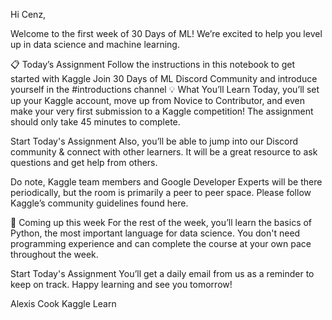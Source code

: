 Hi Cenz,

Welcome to the first week of 30 Days of ML! We’re excited to help you level up in data science and machine learning.

📋 Today’s Assignment
Follow the instructions in this notebook to get started with Kaggle
Join 30 Days of ML Discord Community and introduce yourself in the #introductions channel
💡 What You’ll Learn
Today, you’ll set up your Kaggle account, move up from Novice to Contributor, and even make your very first submission to a Kaggle competition! The assignment should only take 45 minutes to complete.

Start Today's Assignment
Also, you’ll be able to jump into our Discord community & connect with other learners. It will be a great resource to ask questions and get help from others.

Do note, Kaggle team members and Google Developer Experts will be there periodically, but the room is primarily a peer to peer space. Please follow Kaggle’s community guidelines found here.

👀 Coming up this week
For the rest of the week, you’ll learn the basics of Python, the most important language for data science. You don't need programming experience and can complete the course at your own pace throughout the week.

Start Today's Assignment
You’ll get a daily email from us as a reminder to keep on track. Happy learning and see you tomorrow!

Alexis Cook
Kaggle Learn
